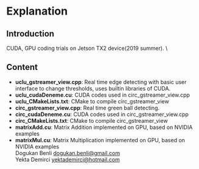# Explanation
## Introduction
CUDA, GPU coding trials on Jetson TX2 device(2019 summer). \
## Content
* **uclu_gstreamer_view.cpp**: Real time edge detecting with basic user interface to change thresholds, uses builtin libraries of CUDA.
* **uclu_cudaDeneme.cu**: CUDA codes used in circ_gstreamer_view.cpp
* **uclu_CMakeLists.txt**: CMake to compile circ_gstreamer_view
* **circ_gstreamer_view.cpp**: Real time green ball detecting.
* **circ_cudaDeneme.cu**: CUDA codes used in circ_gstreamer_view.cpp
* **circ_CMakeLists.txt**: CMake to compile circ_gstreamer_view
* **matrixAdd.cu**: Matrix Addition implemented on GPU, based on NVIDIA examples
* **matrixMul.cu**: Matrix Multiplication implemented on GPU, based on NVIDIA examples \
Dogukan Benli <dogukan.benli@gmail.com> \
Yekta Demirci <yektademirci@hotmail.com> 




